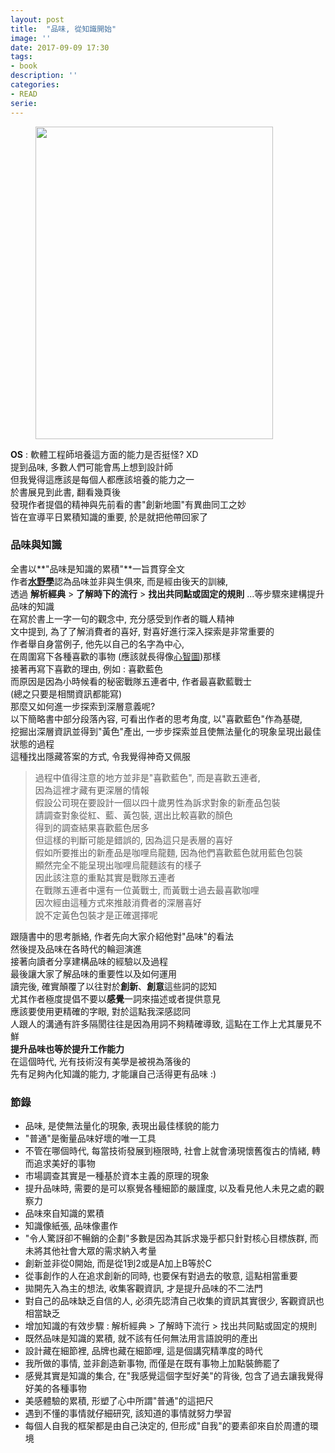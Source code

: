 ```yaml
---
layout: post
title:  "品味, 從知識開始"
image: ''
date: 2017-09-09 17:30
tags:
- book
description: ''
categories:
- READ
serie: 
---
```


<figure class="foto-legenda">
	<img src="{{ "/assets/img/maruIMG/0903.jpg"}}" width="380" height="500" alt="" >
</figure>

**OS** : 軟體工程師培養這方面的能力是否挺怪?  XD  
提到品味, 多數人們可能會馬上想到設計師  
但我覺得這應該是每個人都應該培養的能力之一  
於書展見到此書, 翻看幾頁後  
發現作者提倡的精神與先前看的書"創新地圖"有異曲同工之妙  
皆在宣導平日累積知識的重要, 於是就把他帶回家了  

### 品味與知識
全書以**"品味是知識的累積"**一旨貫穿全文   
作者[**水野學**](https://ja.wikipedia.org/wiki/%E6%B0%B4%E9%87%8E%E5%AD%A6)認為品味並非與生俱來, 而是經由後天的訓練,    
透過 **解析經典** > **了解時下的流行** > **找出共同點或固定的規則** ...等步驟來建構提升品味的知識    
在寫於書上一字一句的觀念中, 充分感受到作者的職人精神  
文中提到, 為了了解消費者的喜好,  對喜好進行深入探索是非常重要的    
作者舉自身當例子, 他先以自己的名字為中心,  
在周圍寫下各種喜歡的事物 (應該就長得像[心智圖](https://www.beclass.com/share/201604/1939fa157135a89ea9430527r.jpg))那樣  
接著再寫下喜歡的理由, 例如 : 喜歡藍色  
而原因是因為小時候看的秘密戰隊五連者中, 作者最喜歡藍戰士  
(總之只要是相關資訊都能寫)  
那麼又如何進一步探索到深層意義呢?  
以下簡略書中部分段落內容, 可看出作者的思考角度, 以"喜歡藍色"作為基礎,  
挖掘出深層資訊並得到"黃色"產出, 一步步探索並且使無法量化的現象呈現出最佳狀態的過程  
這種找出隱藏答案的方式, 令我覺得神奇又佩服      
>過程中值得注意的地方並非是"喜歡藍色", 而是喜歡五連者,  
>因為這裡才藏有更深層的情報  
>假設公司現在要設計一個以四十歲男性為訴求對象的新產品包裝  
>請調查對象從紅、藍、黃包裝, 選出比較喜歡的顏色  
>得到的調查結果喜歡藍色居多  
>但這樣的判斷可能是錯誤的, 因為這只是表層的喜好  
>假如所要推出的新產品是咖哩烏龍麵, 因為他們喜歡藍色就用藍色包裝  
>顯然完全不能呈現出咖哩烏龍麵該有的樣子  
>因此該注意的重點其實是戰隊五連者  
>在戰隊五連者中還有一位黃戰士, 而黃戰士過去最喜歡咖哩  
>因次經由這種方式來推敲消費者的深層喜好  
>說不定黃色包裝才是正確選擇呢  

 跟隨書中的思考脈絡, 作者先向大家介紹他對"品味"的看法  
 然後提及品味在各時代的輪迴演進  
 接著向讀者分享建構品味的經驗以及過程  
 最後讓大家了解品味的重要性以及如何運用  
 讀完後, 確實顛覆了以往對於**創新**、**創意**這些詞的認知  
 尤其作者極度提倡不要以**感覺**一詞來描述或者提供意見  
 應該要使用更精確的字眼,  對於這點我深感認同  
 人跟人的溝通有許多隔閡往往是因為用詞不夠精確導致, 這點在工作上尤其屢見不鮮  
 **提升品味也等於提升工作能力**  
 在這個時代, 光有技術沒有美學是被視為落後的  
 先有足夠內化知識的能力, 才能讓自己活得更有品味 :)

 

### 節錄
* 品味, 是使無法量化的現象, 表現出最佳樣貌的能力
* "普通"是衡量品味好壞的唯一工具
* 不管在哪個時代, 每當技術發展到極限時, 社會上就會湧現懷舊復古的情緒, 轉而追求美好的事物
* 市場調查其實是一種基於資本主義的原理的現象
* 提升品味時, 需要的是可以察覺各種細節的嚴謹度, 以及看見他人未見之處的觀察力
* 品味來自知識的累積
* 知識像紙張, 品味像畫作
* "令人驚訝卻不暢銷的企劃"多數是因為其訴求幾乎都只針對核心目標族群, 而未將其他社會大眾的需求納入考量
* 創新並非從0開始, 而是從1到2或是A加上B等於C
* 從事創作的人在追求創新的同時, 也要保有對過去的敬意, 這點相當重要
* 拋開先入為主的想法, 收集客觀資訊, 才是提升品味的不二法門
* 對自己的品味缺乏自信的人, 必須先認清自己收集的資訊其實很少, 客觀資訊也相當缺乏
* 增加知識的有效步驟 : 解析經典 > 了解時下流行 > 找出共同點或固定的規則
* 既然品味是知識的累積, 就不該有任何無法用言語說明的產出
* 設計藏在細節裡, 品牌也藏在細節哩, 這是個講究精準度的時代
* 我所做的事情, 並非創造新事物, 而僅是在既有事物上加點裝飾罷了
* 感覺其實是知識的集合, 在"我感覺這個字型好美"的背後, 包含了過去讓我覺得好美的各種事物
* 美感體驗的累積, 形塑了心中所謂"普通"的這把尺
* 遇到不懂的事情就仔細研究, 該知道的事情就努力學習
* 每個人自我的框架都是由自己決定的, 但形成"自我"的要素卻來自於周遭的環境







